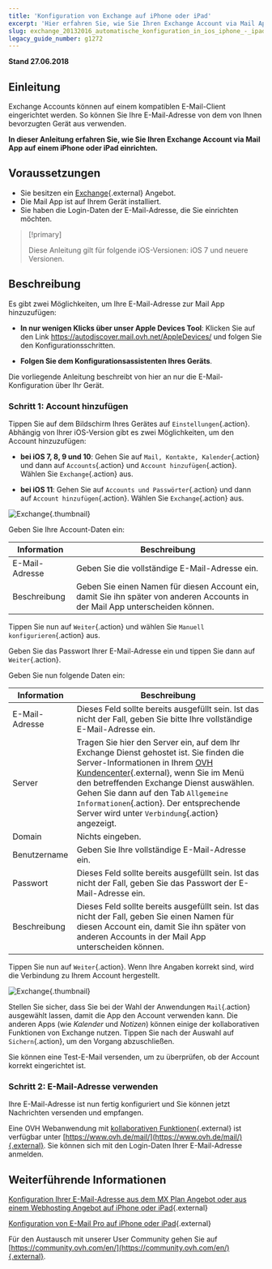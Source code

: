 ```yaml
---
title: 'Konfiguration von Exchange auf iPhone oder iPad'
excerpt: 'Hier erfahren Sie, wie Sie Ihren Exchange Account via Mail App auf einem iPhone oder iPad einrichten.'
slug: exchange_20132016_automatische_konfiguration_in_ios_iphone_-_ipad
legacy_guide_number: g1272
---
```


**Stand 27.06.2018**

## Einleitung

Exchange Accounts können auf einem kompatiblen E-Mail-Client eingerichtet werden. So können Sie Ihre E-Mail-Adresse von dem von Ihnen bevorzugten Gerät aus verwenden.

**In dieser Anleitung erfahren Sie, wie Sie Ihren Exchange Account via Mail App auf einem iPhone oder iPad einrichten.**

## Voraussetzungen

- Sie besitzen ein [Exchange](https://www.ovh.com/de/emails/){.external} Angebot.
- Die Mail App ist auf Ihrem Gerät installiert.
- Sie haben die Login-Daten der E-Mail-Adresse, die Sie einrichten möchten.

> [!primary]
>
> Diese Anleitung gilt für folgende iOS-Versionen: iOS 7 und neuere Versionen.
>

## Beschreibung

Es gibt zwei Möglichkeiten, um Ihre E-Mail-Adresse zur Mail App hinzuzufügen:

- **In nur wenigen Klicks über unser Apple Devices Tool**: Klicken Sie auf den Link <https://autodiscover.mail.ovh.net/AppleDevices/> und folgen Sie den Konfigurationsschritten.

- **Folgen Sie dem Konfigurationsassistenten Ihres Geräts**.

Die vorliegende Anleitung beschreibt von hier an nur die E-Mail-Konfiguration über Ihr Gerät.

### Schritt 1: Account hinzufügen

Tippen Sie auf dem Bildschirm Ihres Gerätes auf `Einstellungen`{.action}. Abhängig von Ihrer iOS-Version gibt es zwei Möglichkeiten, um den Account hinzuzufügen:

- **bei iOS 7, 8, 9 und 10**: Gehen Sie auf `Mail, Kontakte, Kalender`{.action} und dann auf `Accounts`{.action} und `Account hinzufügen`{.action}. Wählen Sie `Exchange`{.action} aus.

- **bei iOS 11**: Gehen Sie auf `Accounts und Passwörter`{.action} und dann auf `Account hinzufügen`{.action}. Wählen Sie `Exchange`{.action} aus.

![Exchange](images/configuration-mail-exchange-ios-step1.png){.thumbnail}

Geben Sie Ihre Account-Daten ein:

|Information|Beschreibung|
|---|---|
|E-Mail-Adresse|Geben Sie die vollständige E-Mail-Adresse ein.|
|Beschreibung|Geben Sie einen Namen für diesen Account ein, damit Sie ihn später von anderen Accounts in der Mail App unterscheiden können.|

Tippen Sie nun auf `Weiter`{.action} und wählen Sie `Manuell konfigurieren`{.action} aus.

Geben Sie das Passwort Ihrer E-Mail-Adresse ein und tippen Sie dann auf `Weiter`{.action}.

Geben Sie nun folgende Daten ein:

|Information|Beschreibung|
|---|---|
|E-Mail-Adresse|Dieses Feld sollte bereits ausgefüllt sein. Ist das nicht der Fall, geben Sie bitte Ihre vollständige E-Mail-Adresse ein.|
|Server|Tragen Sie hier den Server ein, auf dem Ihr Exchange Dienst gehostet ist. Sie finden die Server-Informationen in Ihrem [OVH Kundencenter](https://www.ovh.com/auth/?action=gotomanager){.external}, wenn Sie im Menü den betreffenden Exchange Dienst auswählen. Gehen Sie dann auf den Tab `Allgemeine Informationen`{.action}. Der entsprechende Server wird unter `Verbindung`{.action} angezeigt.|
|Domain|Nichts eingeben.|
|Benutzername|Geben Sie Ihre vollständige E-Mail-Adresse ein.|  
|Passwort|Dieses Feld sollte bereits ausgefüllt sein. Ist das nicht der Fall, geben Sie das Passwort der E-Mail-Adresse ein.|
|Beschreibung|Dieses Feld sollte bereits ausgefüllt sein. Ist das nicht der Fall, geben Sie einen Namen für diesen Account ein, damit Sie ihn später von anderen Accounts in der Mail App unterscheiden können.|

Tippen Sie nun auf `Weiter`{.action}. Wenn Ihre Angaben korrekt sind, wird die Verbindung zu Ihrem Account hergestellt.

![Exchange](images/configuration-mail-exchange-ios-step2.png){.thumbnail}

Stellen Sie sicher, dass Sie bei der Wahl der Anwendungen `Mail`{.action} ausgewählt lassen, damit die App den Account verwenden kann. Die anderen Apps (wie *Kalender* und *Notizen*) können einige der kollaborativen Funktionen von Exchange nutzen. Tippen Sie nach der Auswahl auf `Sichern`{.action}, um den Vorgang abzuschließen. 

Sie können eine Test-E-Mail versenden, um zu überprüfen, ob der Account korrekt eingerichtet ist.

### Schritt 2: E-Mail-Adresse verwenden

Ihre E-Mail-Adresse ist nun fertig konfiguriert und Sie können jetzt Nachrichten versenden und empfangen.

Eine OVH Webanwendung mit [kollaborativen Funktionen](https://www.ovh.de/emails/){.external} ist verfügbar unter [https://www.ovh.de/mail/](https://www.ovh.de/mail/){.external}. Sie können sich mit den Login-Daten Ihrer E-Mail-Adresse anmelden.

## Weiterführende Informationen

[Konfiguration Ihrer E-Mail-Adresse aus dem MX Plan Angebot oder aus einem Webhosting Angebot auf iPhone oder iPad](https://docs.ovh.com/de/emails/mail-konfiguration-iphone-ios-91/){.external}

[Konfiguration von E-Mail Pro auf iPhone oder iPad](https://docs.ovh.com/de/emails-pro/iphone-konfiguration){.external}

Für den Austausch mit unserer User Community gehen Sie auf [https://community.ovh.com/en/](https://community.ovh.com/en/){.external}.